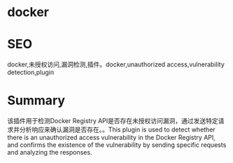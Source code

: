 # docker
# SEO
docker,未授权访问,漏洞检测,插件。docker,unauthorized access,vulnerability detection,plugin
# Summary
该插件用于检测Docker Registry API是否存在未授权访问漏洞，通过发送特定请求并分析响应来确认漏洞是否存在。。This plugin is used to detect whether there is an unauthorized access vulnerability in the Docker Registry API, and confirms the existence of the vulnerability by sending specific requests and analyzing the responses.
